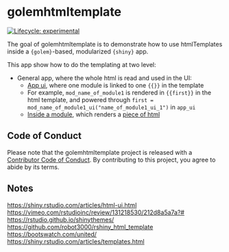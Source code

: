
<!-- README.md is generated from README.Rmd. Please edit that file -->

# golemhtmltemplate

<!-- badges: start -->

[![Lifecycle:
experimental](https://img.shields.io/badge/lifecycle-experimental-orange.svg)](https://www.tidyverse.org/lifecycle/#experimental)
<!-- badges: end -->

The goal of golemhtmltemplate is to demonstrate how to use htmlTemplates
inside a `{golem}`-based, modularized `{shiny}` app.

This app show how to do the templating at two level:

  - General app, where the whole html is read and used in the UI:
      - [App ui](R/app_ui.R#12), where one module is linked to one
        `{{}}` in the template
      - For example, `mod_name_of_module1` is rendered in `{{first}}` in
        the html template, and powered through `first =
        mod_name_of_module1_ui("name_of_module1_ui_1")` in `app_ui`
      - [Inside a module](R/mod_name_of_module5.R), which renders a
        [piece of html](inst/app/www/imgrow.html)

## Code of Conduct

Please note that the golemhtmltemplate project is released with a
[Contributor Code of
Conduct](https://contributor-covenant.org/version/2/0/CODE_OF_CONDUCT.html).
By contributing to this project, you agree to abide by its terms.


## Notes

https://shiny.rstudio.com/articles/html-ui.html
https://vimeo.com/rstudioinc/review/131218530/212d8a5a7a?#
https://rstudio.github.io/shinythemes/
https://github.com/robot3000/rshiny_html_template
https://bootswatch.com/united/
https://shiny.rstudio.com/articles/templates.html
